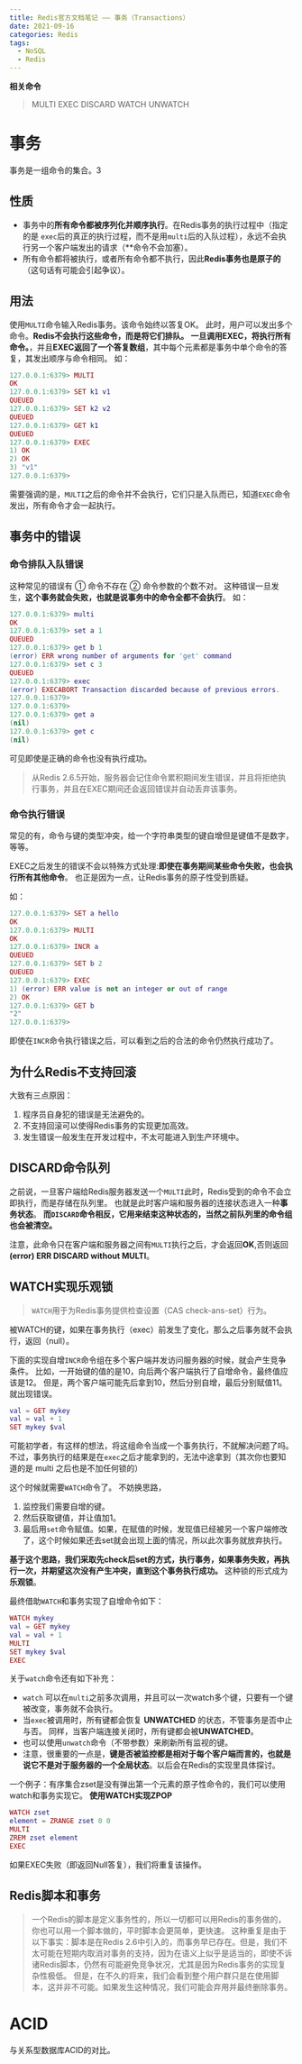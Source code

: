```yaml
---
title: Redis官方文档笔记 —— 事务（Transactions）
date: 2021-09-16
categories: Redis
tags:
  - NoSQL
  - Redis
---
```



**相关命令**
> MULTI
> EXEC
> DISCARD
> WATCH
> UNWATCH

# 事务
事务是一组命令的集合。3
## 性质
+ 事务中的**所有命令都被序列化并顺序执行**。在Redis事务的执行过程中（指定的是 `exec`后的真正的执行过程，而不是用`multi`后的入队过程），永远不会执行另一个客户端发出的请求（**命令不会加塞）。
+ 所有命令都将被执行，或者所有命令都不执行，因此**Redis事务也是原子的**（这句话有可能会引起争议）。

## 用法
使用`MULTI`命令输入Redis事务。该命令始终以答复OK。
此时，用户可以发出多个命令。**Redis不会执行这些命令，而是将它们排队。**
**一旦调用EXEC，将执行所有命令。**，并且**EXEC返回了一个答复数组**，其中每个元素都是事务中单个命令的答复，其发出顺序与命令相同。
如：

```lua
127.0.0.1:6379> MULTI
OK
127.0.0.1:6379> SET k1 v1
QUEUED
127.0.0.1:6379> SET k2 v2
QUEUED
127.0.0.1:6379> GET k1
QUEUED
127.0.0.1:6379> EXEC
1) OK
2) OK
3) "v1"
127.0.0.1:6379> 
```
需要强调的是，`MULTI`之后的命令并不会执行，它们只是入队而已，知道`EXEC`命令发出，所有命令才会一起执行。

## 事务中的错误
### 命令排队入队错误
这种常见的错误有 ① 命令不存在 ② 命令参数的个数不对。
这种错误一旦发生，**这个事务就会失败，也就是说事务中的命令全都不会执行**。
如：
```lua
127.0.0.1:6379> multi
OK
127.0.0.1:6379> set a 1
QUEUED
127.0.0.1:6379> get b 1
(error) ERR wrong number of arguments for 'get' command
127.0.0.1:6379> set c 3
QUEUED
127.0.0.1:6379> exec
(error) EXECABORT Transaction discarded because of previous errors.
127.0.0.1:6379> 
127.0.0.1:6379> 
127.0.0.1:6379> get a
(nil)
127.0.0.1:6379> get c
(nil)
```

可见即使是正确的命令也没有执行成功。

> 从Redis 2.6.5开始，服务器会记住命令累积期间发生错误，并且将拒绝执行事务，并且在EXEC期间还会返回错误并自动丢弃该事务。

### 命令执行错误
常见的有，命令与键的类型冲突，给一个字符串类型的键自增但是键值不是数字，等等。

EXEC之后发生的错误不会以特殊方式处理:**即使在事务期间某些命令失败，也会执行所有其他命令**。
也正是因为一点，让Redis事务的原子性受到质疑。

如：

```lua
127.0.0.1:6379> SET a hello
OK
127.0.0.1:6379> MULTI
OK
127.0.0.1:6379> INCR a
QUEUED
127.0.0.1:6379> SET b 2
QUEUED
127.0.0.1:6379> EXEC
1) (error) ERR value is not an integer or out of range
2) OK
127.0.0.1:6379> GET b
"2"
127.0.0.1:6379> 
```
即使在`INCR`命令执行错误之后，可以看到之后的合法的命令仍然执行成功了。

## 为什么Redis不支持回滚
大致有三点原因：

 1. 程序员自身犯的错误是无法避免的。
 2. 不支持回滚可以使得Redis事务的实现更加高效。
 3. 发生错误一般发生在开发过程中，不太可能进入到生产环境中。

## DISCARD命令队列
之前说，一旦客户端给Redis服务器发送一个`MULTI`此时，Redis受到的命令不会立即执行，而是存储在队列里。
也就是此时客户端和服务器的连接状态进入一种**事务状态**。
**而`DISCARD`命令相反，它用来结束这种状态的，当然之前队列里的命令组也会被清空。**	

注意，此命令只在客户端和服务器之间有`MULTI`执行之后，才会返回**OK**,否则返回
**(error) ERR DISCARD without MULTI**。

## WATCH实现乐观锁

> `WATCH`用于为Redis事务提供检查设置（CAS check-ans-set）行为。

被WATCH的键，如果在事务执行（exec）前发生了变化，那么之后事务就不会执行，返回（null）。

下面的实现自增`INCR`命令组在多个客户端并发访问服务器的时候，就会产生竞争条件。
比如，一开始键的值的是10，向后两个客户端执行了自增命令，最终值应该是12。
但是，两个客户端可能先后拿到10，然后分别自增，最后分别赋值11。
就出现错误。
```lua
val = GET mykey
val = val + 1
SET mykey $val
```

可能初学者，有这样的想法，将这组命令当成一个事务执行，不就解决问题了吗。
不过，事务执行的结果是在`exec`之后才能拿到的，无法中途拿到（其次你也要知道的是 multi 之后也是不加任何锁的）

这个时候就需要`WATCH`命令了。
不妨换思路，
1. 监控我们需要自增的键。
2. 然后获取键值，并让值加1。
3. 最后用`set`命令赋值。如果，在赋值的时候，发现值已经被另一个客户端修改了，这个时候如果还去set就会出现上面的情况，所以此次事务就放弃执行。

**基于这个思路，我们采取先check后set的方式，执行事务，如果事务失败，再执行一次，并期望这次没有产生冲突，直到这个事务执行成功。**
这种锁的形式成为**乐观锁**。


最终借助`WATCH`和事务实现了自增命令如下：
```lua
WATCH mykey
val = GET mykey
val = val + 1
MULTI
SET mykey $val
EXEC
```

关于`watch`命令还有如下补充：
+ `watch` 可以在`multi`之前多次调用，并且可以一次watch多个键，只要有一个键被改变，事务就不会执行。
+ 当`exec`被调用时，所有键都会恢复 **UNWATCHED** 的状态，不管事务是否中止与否。
同样，当客户端连接关闭时，所有键都会被**UNWATCHED**。
+ 也可以使用`unwatch`命令（不带参数）来刷新所有监视的键。
+ 注意，很重要的一点是，**键是否被监控都是相对于每个客户端而言的，也就是说它不是对于服务器的一个全局状态**。以后会在Redis的实现里具体探讨。


一个例子：有序集合zset是没有弹出第一个元素的原子性命令的，我们可以使用watch和事务实现它。
**使用WATCH实现ZPOP**
```lua
WATCH zset
element = ZRANGE zset 0 0
MULTI
ZREM zset element
EXEC
```

如果EXEC失败（即返回Null答复），我们将重复该操作。

## Redis脚本和事务

> 一个Redis的脚本是定义事务性的，所以一切都可以用Redis的事务做的，你也可以用一个脚本做的，平时脚本会更简单，更快速。
> 这种重复是由于以下事实：脚本是在Redis 2.6中引入的，而事务早已存在。但是，我们不太可能在短期内取消对事务的支持，因为在语义上似乎是适当的，即使不诉诸Redis脚本，仍然有可能避免竞争状况，尤其是因为Redis事务的实现复杂性极低。
> 但是，在不久的将来，我们会看到整个用户群只是在使用脚本，这并非不可能。如果发生这种情况，我们可能会弃用并最终删除事务。



# ACID

与关系型数据库ACID的对比。
